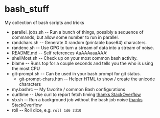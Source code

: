 # bash_stuff
My collection of bash scripts and tricks


* parallel_jobs.sh -- Run a bunch of things, possibly a sequence of commands, but allow some number to run in parallel.
* randchars.sh -- Generate X random (printable base64) characters.
* randenc.sh -- Use GPG to turn a stream of data into a stream of noise.
* README.md -- Self references AaAAAaaaAAA!
* shellMost.sh -- Check up on your most common bash activity.
* blame -- Runs top for a couple seconds and tells you the who is using the most CPU
* git-prompt.sh -- Can be used in your bash prompt for git status.
  * git-prompt-chars.htm -- Helper HTML to show / create the unicode characters
* my.bashrc -- My favorite / common Bash configurations
* curltime -- Use curl to report fetch timing [thanks StackOverflow](https://stackoverflow.com/questions/18215389/how-do-i-measure-request-and-response-times-at-once-using-curl)
* sb.sh -- Run a background job without the bash job noise [thanks StackOverflow](https://stackoverflow.com/questions/7686989/running-bash-commands-in-the-background-without-printing-job-and-process-ids)
* roll -- Roll dice, e.g. `roll 1d6 2d10`
